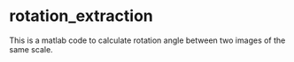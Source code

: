 # rotation_extraction
This is a matlab code to calculate rotation angle between two images of the same scale. 
